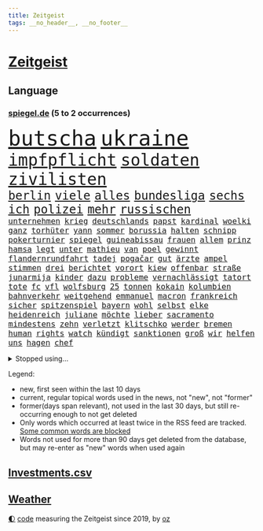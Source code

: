 ```yaml
---
title: Zeitgeist
tags: __no_header__, __no_footer__
---
```


# [Zeitgeist](https://oliz.io/zeitgeist/)

## Language

<h3><a href="https://www.spiegel.de" target="_blank">spiegel.de</a> (5 to 2 occurrences)</h3>
<p style="font-family:monospace">
<span style="font-size:32pt"><a href="news_links.html#butscha" class="new">butscha</a></span>
<span style="font-size:32pt"><a href="news_links.html#ukraine" class="current">ukraine</a></span>
<br>
<span style="font-size:25pt"><a href="news_links.html#impfpflicht" class="current">impfpflicht</a></span>
<span style="font-size:25pt"><a href="news_links.html#soldaten" class="current">soldaten</a></span>
<span style="font-size:25pt"><a href="news_links.html#zivilisten" class="current">zivilisten</a></span>
<br>
<span style="font-size:18pt"><a href="news_links.html#berlin" class="current">berlin</a></span>
<span style="font-size:18pt"><a href="news_links.html#viele" class="current">viele</a></span>
<span style="font-size:18pt"><a href="news_links.html#alles" class="current">alles</a></span>
<span style="font-size:18pt"><a href="news_links.html#bundesliga" class="current">bundesliga</a></span>
<span style="font-size:18pt"><a href="news_links.html#sechs" class="current">sechs</a></span>
<span style="font-size:18pt"><a href="news_links.html#ich" class="current">ich</a></span>
<span style="font-size:18pt"><a href="news_links.html#polizei" class="current">polizei</a></span>
<span style="font-size:18pt"><a href="news_links.html#mehr" class="current">mehr</a></span>
<span style="font-size:18pt"><a href="news_links.html#russischen" class="current">russischen</a></span>
<br>
<span style="font-size:12pt"><a href="news_links.html#unternehmen" class="current">unternehmen</a></span>
<span style="font-size:12pt"><a href="news_links.html#krieg" class="current">krieg</a></span>
<span style="font-size:12pt"><a href="news_links.html#deutschlands" class="current">deutschlands</a></span>
<span style="font-size:12pt"><a href="news_links.html#papst" class="current">papst</a></span>
<span style="font-size:12pt"><a href="news_links.html#kardinal" class="current">kardinal</a></span>
<span style="font-size:12pt"><a href="news_links.html#woelki" class="current">woelki</a></span>
<span style="font-size:12pt"><a href="news_links.html#ganz" class="current">ganz</a></span>
<span style="font-size:12pt"><a href="news_links.html#torhüter" class="current">torhüter</a></span>
<span style="font-size:12pt"><a href="news_links.html#yann" class="current">yann</a></span>
<span style="font-size:12pt"><a href="news_links.html#sommer" class="current">sommer</a></span>
<span style="font-size:12pt"><a href="news_links.html#borussia" class="current">borussia</a></span>
<span style="font-size:12pt"><a href="news_links.html#halten" class="current">halten</a></span>
<span style="font-size:12pt"><a href="news_links.html#schnipp" class="new">schnipp</a></span>
<span style="font-size:12pt"><a href="news_links.html#pokerturnier" class="current">pokerturnier</a></span>
<span style="font-size:12pt"><a href="news_links.html#spiegel" class="current">spiegel</a></span>
<span style="font-size:12pt"><a href="news_links.html#guineabissau" class="current">guineabissau</a></span>
<span style="font-size:12pt"><a href="news_links.html#frauen" class="current">frauen</a></span>
<span style="font-size:12pt"><a href="news_links.html#allem" class="current">allem</a></span>
<span style="font-size:12pt"><a href="news_links.html#prinz" class="current">prinz</a></span>
<span style="font-size:12pt"><a href="news_links.html#hamsa" class="new">hamsa</a></span>
<span style="font-size:12pt"><a href="news_links.html#legt" class="current">legt</a></span>
<span style="font-size:12pt"><a href="news_links.html#unter" class="current">unter</a></span>
<span style="font-size:12pt"><a href="news_links.html#mathieu" class="new">mathieu</a></span>
<span style="font-size:12pt"><a href="news_links.html#van" class="current">van</a></span>
<span style="font-size:12pt"><a href="news_links.html#poel" class="new">poel</a></span>
<span style="font-size:12pt"><a href="news_links.html#gewinnt" class="current">gewinnt</a></span>
<span style="font-size:12pt"><a href="news_links.html#flandernrundfahrt" class="new">flandernrundfahrt</a></span>
<span style="font-size:12pt"><a href="news_links.html#tadej" class="current">tadej</a></span>
<span style="font-size:12pt"><a href="news_links.html#pogačar" class="current">pogačar</a></span>
<span style="font-size:12pt"><a href="news_links.html#gut" class="current">gut</a></span>
<span style="font-size:12pt"><a href="news_links.html#ärzte" class="current">ärzte</a></span>
<span style="font-size:12pt"><a href="news_links.html#ampel" class="current">ampel</a></span>
<span style="font-size:12pt"><a href="news_links.html#stimmen" class="current">stimmen</a></span>
<span style="font-size:12pt"><a href="news_links.html#drei" class="current">drei</a></span>
<span style="font-size:12pt"><a href="news_links.html#berichtet" class="current">berichtet</a></span>
<span style="font-size:12pt"><a href="news_links.html#vorort" class="current">vorort</a></span>
<span style="font-size:12pt"><a href="news_links.html#kiew" class="current">kiew</a></span>
<span style="font-size:12pt"><a href="news_links.html#offenbar" class="current">offenbar</a></span>
<span style="font-size:12pt"><a href="news_links.html#straße" class="current">straße</a></span>
<span style="font-size:12pt"><a href="news_links.html#junarmija" class="new">junarmija</a></span>
<span style="font-size:12pt"><a href="news_links.html#kinder" class="current">kinder</a></span>
<span style="font-size:12pt"><a href="news_links.html#dazu" class="current">dazu</a></span>
<span style="font-size:12pt"><a href="news_links.html#probleme" class="current">probleme</a></span>
<span style="font-size:12pt"><a href="news_links.html#vernachlässigt" class="new">vernachlässigt</a></span>
<span style="font-size:12pt"><a href="news_links.html#tatort" class="current">tatort</a></span>
<span style="font-size:12pt"><a href="news_links.html#tote" class="current">tote</a></span>
<span style="font-size:12pt"><a href="news_links.html#fc" class="current">fc</a></span>
<span style="font-size:12pt"><a href="news_links.html#vfl" class="current">vfl</a></span>
<span style="font-size:12pt"><a href="news_links.html#wolfsburg" class="current">wolfsburg</a></span>
<span style="font-size:12pt"><a href="news_links.html#25" class="current">25</a></span>
<span style="font-size:12pt"><a href="news_links.html#tonnen" class="current">tonnen</a></span>
<span style="font-size:12pt"><a href="news_links.html#kokain" class="current">kokain</a></span>
<span style="font-size:12pt"><a href="news_links.html#kolumbien" class="current">kolumbien</a></span>
<span style="font-size:12pt"><a href="news_links.html#bahnverkehr" class="current">bahnverkehr</a></span>
<span style="font-size:12pt"><a href="news_links.html#weitgehend" class="current">weitgehend</a></span>
<span style="font-size:12pt"><a href="news_links.html#emmanuel" class="current">emmanuel</a></span>
<span style="font-size:12pt"><a href="news_links.html#macron" class="current">macron</a></span>
<span style="font-size:12pt"><a href="news_links.html#frankreich" class="current">frankreich</a></span>
<span style="font-size:12pt"><a href="news_links.html#sicher" class="current">sicher</a></span>
<span style="font-size:12pt"><a href="news_links.html#spitzenspiel" class="current">spitzenspiel</a></span>
<span style="font-size:12pt"><a href="news_links.html#bayern" class="current">bayern</a></span>
<span style="font-size:12pt"><a href="news_links.html#wohl" class="current">wohl</a></span>
<span style="font-size:12pt"><a href="news_links.html#selbst" class="current">selbst</a></span>
<span style="font-size:12pt"><a href="news_links.html#elke" class="current">elke</a></span>
<span style="font-size:12pt"><a href="news_links.html#heidenreich" class="current">heidenreich</a></span>
<span style="font-size:12pt"><a href="news_links.html#juliane" class="current">juliane</a></span>
<span style="font-size:12pt"><a href="news_links.html#möchte" class="current">möchte</a></span>
<span style="font-size:12pt"><a href="news_links.html#lieber" class="current">lieber</a></span>
<span style="font-size:12pt"><a href="news_links.html#sacramento" class="new">sacramento</a></span>
<span style="font-size:12pt"><a href="news_links.html#mindestens" class="current">mindestens</a></span>
<span style="font-size:12pt"><a href="news_links.html#zehn" class="current">zehn</a></span>
<span style="font-size:12pt"><a href="news_links.html#verletzt" class="current">verletzt</a></span>
<span style="font-size:12pt"><a href="news_links.html#klitschko" class="current">klitschko</a></span>
<span style="font-size:12pt"><a href="news_links.html#werder" class="current">werder</a></span>
<span style="font-size:12pt"><a href="news_links.html#bremen" class="current">bremen</a></span>
<span style="font-size:12pt"><a href="news_links.html#human" class="current">human</a></span>
<span style="font-size:12pt"><a href="news_links.html#rights" class="current">rights</a></span>
<span style="font-size:12pt"><a href="news_links.html#watch" class="current">watch</a></span>
<span style="font-size:12pt"><a href="news_links.html#kündigt" class="current">kündigt</a></span>
<span style="font-size:12pt"><a href="news_links.html#sanktionen" class="current">sanktionen</a></span>
<span style="font-size:12pt"><a href="news_links.html#groß" class="current">groß</a></span>
<span style="font-size:12pt"><a href="news_links.html#wir" class="current">wir</a></span>
<span style="font-size:12pt"><a href="news_links.html#helfen" class="current">helfen</a></span>
<span style="font-size:12pt"><a href="news_links.html#uns" class="current">uns</a></span>
<span style="font-size:12pt"><a href="news_links.html#hagen" class="current">hagen</a></span>
<span style="font-size:12pt"><a href="news_links.html#chef" class="current">chef</a></span>
</p>
<details>
<summary>Stopped using...</summary>
<p class="former" style="font-size:12pt">
aufgerufen(528) gefüllt(528) programm(527) versprach(527) angebot(526) aufregung(526) insekten(526) mailand(526) geschichten(525) verdachts(525) vorantreiben(525) ard(524) arsenal(524) demonstration(524) franziska(524) gekostet(524) lisa(524) überwinden(524) überzeugt(524) 125(523) 2024(523) ausnahmen(523) berufung(523) dezember(523) rente(523) sechsten(523) verhängte(523) abends(522) anerkennung(522) bemüht(522) cdupolitiker(522) daher(522) daimler(522) froh(522) helden(522) infizieren(522) kochinstituts(522) tatverdächtige(522) umwelt(522) unserer(522) vermeintliche(522) 65(521) einreisen(521) enttäuscht(521) führende(521) geholt(521) lastwagen(521) planeten(521) positionen(521) schulze(521) united(521) aufruf(520) christopher(520) eingereicht(520) finanziell(520) kompliziert(520) legendären(520) leistung(520) schaltet(520) unbekannten(520) 10000(519) anerkannt(519) coronanews(519) erntet(519) freiheitsstrafe(519) heftige(519) historische(519) infizierte(519) infizierten(519) klimaschützer(519) manöver(519) rand(519) rettungsschiff(519) stoßen(519) vermehrt(519) zurückgetreten(519) ausnahmezustand(518) betriebe(518) bittere(518) cartoons(518) coronawarnapp(518) extreme(518) geklärt(518) is(518) korrigiert(518) plaßmann(518) priester(518) reicht(518) rekordhoch(518) stuttmann(518) umdenken(518) verbraucherschützer(518) warf(518) wege(518) aufs(517) gast(517) härter(517) infrage(517) lebenslange(517) schriftstellerin(517) setzten(517) strengere(517) warentest(517) weshalb(517) anruf(516) dokumente(516) fahrrad(516) schadet(516) spekuliert(516) sprang(516) superstar(516) verabreicht(516) zoll(516) asiatischen(515) versteckt(515) bremst(514) sichergestellt(514) themen(514) tokio(514) ungarn(514) venezuela(514) beschließen(513) endete(513) half(513) minderjährige(513) system(513) zwillinge(513) berlins(512) durchsuchungen(512) förderung(512) hubertus(512) juristisch(512) konjunktur(512) viertelfinale(512) ausgeliefert(511) jedenfalls(511) umsatz(511) untersuchen(511) update(511) bitcoin(510) hielten(510) loswerden(510) aktivistin(509) beschränkungen(509) kommentare(509) schritte(509) wirtschaftsministerium(509) impfkampagne(508) neustart(508) olympischen(508) wochenlang(508) zwischenzeitlich(508) älteren(508) jimmy(507) nerven(507) schaffte(507) immunität(506) risiken(506) argentinien(505) erfüllt(505) jong(505) ordnung(505) un(505) verzweifelten(505) affäre(504) begründet(504) solange(503) vorgaben(503) vorne(503) impfungen(502) offenbart(502) detail(501) gegnern(501) karin(501) zurückgegangen(501) bangkok(500) laufenden(500) menschenrechtsverletzungen(500) nennen(500) spektakuläre(500) bushido(499) impfen(499) zugelassenen(499) fliegt(497) gemeinsames(497) kunstwerk(497) justizminister(496) überschritten(496) empfehlung(495) erkranken(495) nieder(495) rechtsstreit(495) strenger(495) produziert(494) regierungserklärung(494) vorgegangen(494) atomkraft(493) gelingen(493) katja(493) heutigen(492) minderjährigen(492) schulschließungen(491) wusste(491) leider(490) sinkende(490) 76(489) stimmten(488) kandidatur(487) gesetzliche(483) mindestlohn(483) schwung(483) zdf(480) bewegt(476) liberalen(476) vertraute(474) coronaimpfungen(472) beworben(471) überfordert(471) björn(470) ausgetragen(467) herauszufinden(461) eautos(460) nationalsozialismus(459) versammelt(459) gelangt(457) ärmelkanal(454) pfleger(449) ausweg(446) hartz(446) chrupalla(443) sachen(443) überwiegend(441) bundestagsabgeordnete(439) kz(432) stationiert(427) extra(426) niederländer(424) nachrichtenagentur(423) rasche(420) medizinischen(419) iv(416) gaspipeline(406) ostdeutsche(406) sondersitzung(406) potenziell(398) neonazis(392) lahmgelegt(391) stärkste(389) börsengang(385) bein(384) fluggesellschaft(383) sahra(382) wagenknecht(382) kryptowährungen(376) todesursache(376) urteile(376) holten(369) niemals(369) hochschulen(368) verantwortliche(363) südwesten(359) wagner(354) gebeten(349) pressefreiheit(346) prozessauftakt(344) zypern(343) mitverantwortlich(342) übrig(342) fonds(340) vehement(339) tabu(331) werte(330) vorgesetzten(327) kabel(323) dialog(318) geschleudert(309) 2013(308) ausgewählt(306) zwickau(300) ungeimpfte(299) genossen(297) johansson(296) freigegeben(294) fronten(293) baum(292) chips(288) kohlekraftwerke(288) laster(285) minsk(282) bevorzugt(276) treibstoff(276) benzinpreise(275) kinderimpfung(273) jemals(267) parteispitze(264) hollywoodstar(261) arme(260) ausschnitte(260) profil(259) vorerkrankungen(259) 2005(254) genauer(253) verheerende(253) düster(250) verwandten(250) 1941(248) ausgabe(248) gorillas(246) fashion(245) verurteilung(245) britney(244) spears(244) storniert(244) wandte(244) vorfreude(243) bundesverkehrsminister(240) gegenwart(238) wunderkind(237) überfüllt(237) gremium(232) zögert(231) global(227) verzögerung(227) wdr(227) crown(226) fluten(226) rohstoff(226) dankte(225) komitee(225) zerstörten(223) gesund(221) konzerns(221) leistungen(217) gestern(216) ioc(216) missbrauchsvorwürfe(215) monika(214) 700(213) sechste(212) verbannt(211) staatskonzern(210) winterspielen(210) nazizeit(209) genügend(207) gesammelt(206) entschädigt(205) fatalen(204) funktion(204) fahrerinnen(203) gegensteuern(203) herauskommen(203) ansage(202) boosterimpfung(202) düsseldorfer(202) gültig(201) 05(200) privilegien(200) achtet(199) funktionen(199) 15jährigen(198) teuerste(197) betreffen(196) hessens(196) schlafen(196) zelten(194) stone(193) grenzzaun(191) gemeinschaft(189) spektakulärer(189) spaziergang(187) behinderungen(185) lateinamerika(185) diebe(184) ließe(183) heilen(182) wachsende(182) 12000(181) vertritt(181) überdeckt(179) diplomatischen(178) ostdeutschen(178) potenziellen(178) basis(177) koalitionsvertrag(177) draghi(176) gleichen(175) ordnete(175) abba(174) abnehmen(174) beschrieb(173) coronainfektionszahlen(173) gesetzentwurf(173) boss(172) zusehen(170) aufregendes(169) benachbarten(169) cyberangriffe(169) militärischer(169) spiegelspitzengespräch(169) übertragung(169) handlungen(168) staatssekretär(168) bedrängnis(167) elfjährige(167) immobilie(166) orbit(166) pakete(166) euländern(165) bitcoins(164) kaperte(164) satelliten(164) erfolgen(163) hautfarbe(163) grünenpolitiker(161) belfast(160) dreier(160) sanierung(159) sorgerecht(159) verordnet(159) vernichtet(158) 20jährigen(157) jesse(157) krankenkasse(157) weiche(157) aufmarsch(156) empfindlichen(156) grenzschützer(156) schlangen(156) annulliert(155) fahrgäste(155) gezielte(155) kleineren(155) swiss(155) twittert(155) begriffe(154) gestiegenen(154) kindesmissbrauchs(154) morde(153) regierungschefin(152) rewe(152) vornehmen(152) 1989(151) genügen(151) eingedrungen(150) einschätzungen(150) linien(150) begrüßen(149) follower(149) plastikmüll(148) außenpolitiker(147) massen(145) ruhig(145) schulunterricht(145) twitteraccount(144) rhein(143) argumenten(142) blamiert(142) dan(142) verteidigungspolitik(142) gewachsen(141) reynolds(141) wirksam(141) wilder(139) bestimmen(138) erschlagen(138) rosenthal(138) unbekannter(137) knall(136) 41(135) schlimme(135) verbraucherpreise(135) finanzspritze(134) doppel(133) kommentiert(133) kyffhäuserkreis(133) geförderte(132) irische(132) kommissionspräsidentin(132) schürfen(131) autorinnen(130) leitzins(129) prien(129) seitenlinie(129) sabine(128) verkleidet(128) andernorts(127) totimpfstoff(126) mohamed(125) ostukraine(125) rust(124) vorgesehen(121) bemerkenswerten(119) feuerte(119) schmuck(119) sperrzone(119) zeichner(119) bauarbeiter(118) befördert(118) beifall(118) eindringlichen(118) breite(117) hochhaus(117) ausnahmsweise(116) usrepublikaner(116) bemerkt(115) heiligabend(115) pandemiebeginn(115) stadtrand(115) ungestört(115) geisel(114) kommentierte(114) plattformen(114) verschwörungstheorien(114) getrennte(113) nicaragua(112) otto(112) svenja(112) arbeitsplätze(111) vorgesetzte(111) vorsitzender(111) ganzes(110) rechtfertigt(109) sportbund(108) aggressionen(107) energiequelle(107) salman(106) flüchtling(105) schmutzige(105) vorschreiben(105) ausfuhr(104) champagner(104) enormen(104) einfacher(103) motive(103) verbündeter(102) würdigte(102) bach(101) kronprinz(101) scheiße(101) a380(100) kalter(100) steiner(100) übergibt(100) einstimmig(99) beschwert(98) erwägen(98) impfzertifikate(98) krankenpfleger(98) sportliche(98) verimpft(98) ungültig(97) chefcoach(96) modellierer(96) rechtskräftig(96) aussteigen(95) evan(95) schwersten(95) kfw(94) verteuert(94) weltpolitik(93) dosen(92) eusanktionen(92) spielzeit(92) fußballweltverband(91) videochat(91) düsteres(90) eurozone(90) hoffe(90) kimmel(90) ussanktionsliste(90) angepasst(89) betriebene(89) gehindert(89) gesundheitspersonal(88) vorschnellen(88) 8000(87) einfamilienhaus(87) falsches(87) fdpverkehrsminister(87) gebremst(87) judenverfolgung(87) laptop(87) verhältnismäßig(87) eriksen(86) herzstillstand(86) nachbarstaat(86) verbündete(86) wodka(86) überlebten(86) malen(85) staunen(85) textnachrichten(85) unglücklich(85) vermittelt(85) abouchaker(84) arafat(84) auszutragen(84) dmytro(84) mediatorin(84) revision(84) roethe(84) schärfste(84) verwaltungsgebäude(84) antrittsbesuch(83) bundesinnenministerin(83) pflegerinnen(83) privatpersonen(83) robbie(83) ausführlich(82) schläge(82) solidarisieren(82) arbeitsunfall(81) bundestages(81) höhepunkt(81) impfstoffen(81) kriminalpolizei(81) spielräume(81) genießen(80) hilfskonvois(80) söldnerfirma(80) aufräumen(79) kollege(79) skiverband(79) viren(79) buchs(78) gleisen(78) impfausweis(78) niedersachsens(78) persönlichkeit(78) sticht(78) thüringischen(78) chipkrise(77) zubereitet(77) härteste(76) kreidezeit(76) landstraße(76) südosten(76) toyota(76) branaghs(75) deuten(75) lebenswerk(75) rechner(75) regierungsgebäude(75) sozialleistungen(75) vertretern(75) ahnden(74) russlandukrainekonflikt(74) finanzsektor(73) helen(73) kumpel(73) maßnahmenkatalog(73) riskanten(73) tandler(73) unterstützerinnen(73) 176(72) aktienmarkt(72) genehmigt(72) gewissheiten(72) ersparnisse(71) fassungslos(71) flüchtig(71) ingolstadt(71) intervention(71) nso(71) ducksch(70) fitz(70) kabarettistin(70) marvin(70) novavax(70) spektakulärsten(70) hochrisikogebiete(69) kreuzfahrten(69) kulturminister(69) neustadt(69) riesenreich(69) ryan(69) schuldenregeln(69) solar(69) verfehlungen(69) 2500(68) entstehenden(68) fernweh(68) getreten(68) infektionswelle(68) mediathek(68) 29jährige(67) entwürfe(67) said(67) vormarschs(67) bleibe(66) esasonde(66) g(66) garantiert(66) juristischen(66) soldat(66) erfand(65) franco(65) versteinerter(65) attraktionen(64) erinnerte(64) hotline(64) anträge(63) bewährungsstrafen(63) coronatestpflicht(63) eigenverantwortung(62) kassel(62) punjab(62) singh(62) trinkt(62) unterstützte(62) verlegung(62) heuert(61) nairobi(61) neuwagen(61) professionell(61) rheinlandpfälzische(61) rückten(61) auszugeben(60) verkaufte(60) generalstaatsanwältin(59) schriftstellerinnen(59) ursprungsort(59) äußersten(59) frohsinns(58) grafik(58) hilflos(58) momenten(58) nordkoreas(58) pharao(58) raubüberfälle(58) resetknopf(58) sicherheitsrates(58) zählte(58) abneigung(57) krisengipfel(57) artikel(56) eskapismus(56) kiosk(56) nahrungsmittel(56) verbrechern(56) zivilgesellschaft(56) aggressive(55) durchringen(55) goldmünze(55) sketch(55) startklar(55) bunt(54) ereignis(54) gary(54) notoperiert(54) wiederbelebung(54) wuhan(54) bronzemedaille(53) gewandelt(53) marilyn(53) msc(53) ringierverlag(53) 45jähriger(52) a45(52) bundeswehrsoldat(52) cruises(52) scheibe(52) städtischen(52) absichern(51) bremerhaven(51) erworben(51) höchststände(51) insolvenzverfahren(51) trikot(51) 29jähriger(50) handelskrieg(50) hausbrand(50) lokalen(50) nirvana(50) parteinachwuchs(50) stimmungsbild(50) vorzeitigen(50) zaudern(50) bundesarbeitsminister(49) gefährlichkeit(49) machtwort(49) personenschutz(49) politologe(49) präzedenzfall(49) säuglinge(49) ungenügend(49) ausgestanden(48) europapark(48) pflegebonus(48) veto(48) zögerliche(48) abzunehmen(46) künstlerkollektiv(46) teilnehmerin(46) verkehrsunfällen(46) brauerei(45) bruttoinlandsprodukt(45) genaue(45) gründung(45) gütern(45) versus(45) klassenraum(44) satellitendaten(44) security(44) wettbewerben(44) anleihen(43) armani(43) geschäftsräume(43) hinhalten(43) lohnen(43) moniert(43) prächtig(43) reuters(43) testpflicht(43) trittin(43) waffenlieferung(43) weiden(43) ace(42) idiot(42) kunstfreiheit(42) prorussischen(42) rüstungskonzern(42) wirtschaftsleistung(42) ausgebrannte(41) blue(41) dramatischer(41) emotionalen(41) erstem(41) jachten(41) prüfungen(41) regierungsseiten(41) rentnerin(41) zahlungsverkehr(41) 62(40) kämpfern(40) nachbarlandes(40) rührte(40) streik(40) texanischen(40) verbannen(40) bestand(39) light(39) memoiren(39) rollstuhl(39) rätselt(39) staatengemeinschaft(39) wiederbelebt(39) auflaufen(38) bewegende(38) coronatestzentren(38) priorität(38) ruhen(38) schwärmt(38) techkonzerne(38) wettkämpfen(38) bräuchten(37) einstellt(37) fahne(37) itexperten(37) manson(37) rachel(37) schätzung(37) truck(37) verantwortlichen(37) wood(37) einmarschs(36) hausbewohner(36) movement(36) mv(36) separatistengebiete(36) zahlungssystem(36) altkanzlerin(35) chappatté(35) eindringen(35) rüstungsexportstopp(35) anläufen(34) gesetzlich(34) verbucht(34) datum(33) geldquellen(33) hierarchie(33) 350(32) einsturzgefährdet(32) extremisten(32) ausgespäht(31) behandlungen(31) notebook(31) plane(31) großauftrag(30) konsequent(30) reserviert(30) schriftzug(30) usbundesstaaten(30) zurückhaltung(30) einlegen(29) küsten(29) laufsteg(29) prozessbeginn(29) raketentest(29) saale(29) untervariante(29) dokumentation(28) eröffnungsfeier(28) eubehörde(28) leitindex(28) mögliches(28) tierischer(28) ansehen(27) ansonsten(27) erzdiözese(27) iocboss(27) sortiment(27) bruno(26) entsendung(26) lästert(26) mohammed(26) saudische(26) überlaufen(26) deutschrussische(25) heimischen(25) pfarrer(25) plantage(25) versagen(25) amtsvorgängerin(24) wettlauf(24) athletin(23) aufstand(23) hinsehen(23) niederlegen(23) näherem(23) ansprache(22) secrets(22) tui(22) verbrechens(22) verhält(22) angstzuständen(21) aschaffenburg(21) beschleunigt(21) fatales(21) flugabwehrraketen(21) gesichtern(21) klares(21) konkurrentin(21) manipulieren(21) mayer(21) nazivergleich(21) fis(20) kiesewetter(20) krankenhausgesellschaft(20) roderich(20) ussängerin(20) verpuffen(20) ökostrom(20) 1998(19) arbeiteten(19) limbourg(19) mumbai(19) profiteur(19) shoppen(19) ukrainerusslandkonflikt(19) wortlaut(19) zusagen(19) züchten(19) pawel(18) suppe(18) vergebens(18) cas(17) disqualifiziert(17) ernannten(17) flughafens(17) ruht(17) marketing(16) natoosterweiterung(16) bescheuert(15) gewähren(15) kamila(15) heidi(14) insidern(14) internationales(14) klum(14) koalas(14) stehender(14) unterfranken(14) ecstasy(13) exbundeskanzlerin(13) finanzierungsstopp(13) grundlegend(13) klärung(13) lizenz(13) panzerabwehrwaffen(13) 57(12) högel(12) niels(12) raten(12) zusage(12) haut(11) kappen(11) verwirrten(11) walijewa(11) wozu(11)
</p>
</details>
<p>Legend:
<ul>
<li><span class="new">new</span>, first seen within the last 10 days</li>
<li><span class="current">current</span>, regular topical words used in the news, not "new", not "former"</li>
<li><span class="former">former(days span relevant)</span>, not used in the last 30 days, but still re-occurring enough to not get deleted</li>
<li>Only words which occurred at least twice in the RSS feed are tracked. <a href="language/filters.py">Some common words are blocked</a></li>
<li>Words not used for more than 90 days get deleted from the database, but may re-enter as "new" words when used again</li>
</ul>
</p>

## [Investments](investments.html)[.csv](investments.csv)

## [Weather](weather.html)

<footer>
<a href="javascript:toggleTheme()" class="nav">🌓</a>
<a href="https://github.com/ooz/zeitgeist">code</a> measuring the Zeitgeist since 2019, by <a href="https://oliz.io">oz</a>
</footer>
